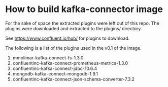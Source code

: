 # How to build kafka-connector image

For the sake of space the extracted plugins were left out of this repo. The plugins were downloaded and extracted to the plugins/ directory.

See https://www.confluent.io/hub/ for plugins to download.

The following is a list of the plugins used in the v0.1 of the image.

1. mmolimar-kafka-connect-fs-1.3.0
2. confluentinc-kafka-connect-prometheus-metrics-1.3.0
3. confluentinc-kafka-connect-jdbc-10.6.4
4. mongodb-kafka-connect-mongodb-1.9.1
5. confluentinc-kafka-connect-json-schema-converter-7.3.2

